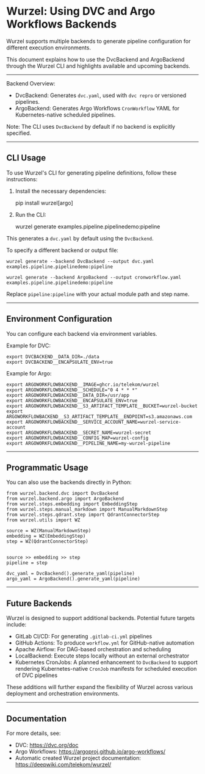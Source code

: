 # Wurzel: Using DVC and Argo Workflows Backends

Wurzel supports multiple backends to generate pipeline configuration for different execution environments.

This document explains how to use the DvcBackend and ArgoBackend through the Wurzel CLI and highlights available and upcoming backends.

---

Backend Overview:

- DvcBackend: Generates `dvc.yaml`, used with `dvc repro` or versioned pipelines.
- ArgoBackend: Generates Argo Workflows `CronWorkflow` YAML for Kubernetes-native scheduled pipelines.

Note: The CLI uses `DvcBackend` by default if no backend is explicitly specified.

---

## CLI Usage

To use Wurzel's CLI for generating pipeline definitions, follow these instructions:

1. Install the necessary dependencies:

    pip install wurzel[argo]

2. Run the CLI:

    wurzel generate examples.pipeline.pipelinedemo:pipeline

This generates a `dvc.yaml` by default using the `DvcBackend`.

To specify a different backend or output file:

    wurzel generate --backend DvcBackend --output dvc.yaml examples.pipeline.pipelinedemo:pipeline

    wurzel generate --backend ArgoBackend --output cronworkflow.yaml examples.pipeline.pipelinedemo:pipeline

Replace `pipeline:pipeline` with your actual module path and step name.

---

## Environment Configuration

You can configure each backend via environment variables.

Example for DVC:

    export DVCBACKEND__DATA_DIR=./data
    export DVCBACKEND__ENCAPSULATE_ENV=true

Example for Argo:

    export ARGOWORKFLOWBACKEND__IMAGE=ghcr.io/telekom/wurzel
    export ARGOWORKFLOWBACKEND__SCHEDULE="0 4 * * *"
    export ARGOWORKFLOWBACKEND__DATA_DIR=/usr/app
    export ARGOWORKFLOWBACKEND__ENCAPSULATE_ENV=true
    export ARGOWORKFLOWBACKEND__S3_ARTIFACT_TEMPLATE__BUCKET=wurzel-bucket
    export ARGOWORKFLOWBACKEND__S3_ARTIFACT_TEMPLATE__ENDPOINT=s3.amazonaws.com
    export ARGOWORKFLOWBACKEND__SERVICE_ACCOUNT_NAME=wurzel-service-account
    export ARGOWORKFLOWBACKEND__SECRET_NAME=wurzel-secret
    export ARGOWORKFLOWBACKEND__CONFIG_MAP=wurzel-config
    export ARGOWORKFLOWBACKEND__PIPELINE_NAME=my-wurzel-pipeline

---

## Programmatic Usage

You can also use the backends directly in Python:

    from wurzel.backend.dvc import DvcBackend
    from wurzel.backend.argo import ArgoBackend
    from wurzel.steps.embedding import EmbeddingStep
    from wurzel.steps.manual_markdown import ManualMarkdownStep
    from wurzel.steps.qdrant.step import QdrantConnectorStep
    from wurzel.utils import WZ

    source = WZ(ManualMarkdownStep)
    embedding = WZ(EmbeddingStep)
    step = WZ(QdrantConnectorStep)


    source >> embedding >> step
    pipeline = step

    dvc_yaml = DvcBackend().generate_yaml(pipeline)
    argo_yaml = ArgoBackend().generate_yaml(pipeline)

---

## Future Backends

Wurzel is designed to support additional backends. Potential future targets include:

- GitLab CI/CD: For generating `.gitlab-ci.yml` pipelines
- GitHub Actions: To produce `workflow.yml` for GitHub-native automation
- Apache Airflow: For DAG-based orchestration and scheduling
- LocalBackend: Execute steps locally without an external orchestrator
- Kubernetes CronJobs: A planned enhancement to `DvcBackend` to support rendering Kubernetes-native `CronJob` manifests for scheduled execution of DVC pipelines

These additions will further expand the flexibility of Wurzel across various deployment and orchestration environments.

---

## Documentation

For more details, see:

- DVC: https://dvc.org/doc
- Argo Workflows: https://argoproj.github.io/argo-workflows/
- Automatic created Wurzel project documentation: https://deepwiki.com/telekom/wurzel/

